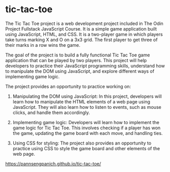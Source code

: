 # tic-tac-toe

The Tic Tac Toe project is a web development project included in The Odin Project Fullstack JavaScript Course. It is a simple game application built using JavaScript, HTML, and CSS. It is a two-player game in which players take turns marking X and O on a 3x3 grid. The first player to get three of their marks in a row wins the game.

The goal of the project is to build a fully functional Tic Tac Toe game application that can be played by two players. This project will help developers to practice their JavaScript programming skills, understand how to manipulate the DOM using JavaScript, and explore different ways of implementing game logic.

The project provides an opportunity to practice working on:

1. Manipulating the DOM using JavaScript: In this project, developers will learn how to manipulate the HTML elements of a web page using JavaScript. They will also learn how to listen to events, such as mouse clicks, and handle them accordingly.

2. Implementing game logic: Developers will learn how to implement the game logic for Tic Tac Toe. This involves checking if a player has won the game, updating the game board with each move, and handling ties.

3. Using CSS for styling: The project also provides an opportunity to practice using CSS to style the game board and other elements of the web page.

https://pannsengpanich.github.io/tic-tac-toe/
